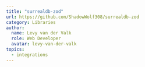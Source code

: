 ```yaml
---
title: "surrealdb-zod"
url: https://github.com/ShadowWolf308/surrealdb-zod
category: Libraries
author:
  name: Levy van der Valk
  role: Web Developer
  avatar: levy-van-der-valk
topics:
  - integrations
---
```


